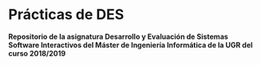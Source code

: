 # Prácticas de DES

**Repositorio de la asignatura Desarrollo y Evaluación de Sistemas Software Interactivos del Máster de Ingeniería Informática de la UGR del curso 2018/2019**

